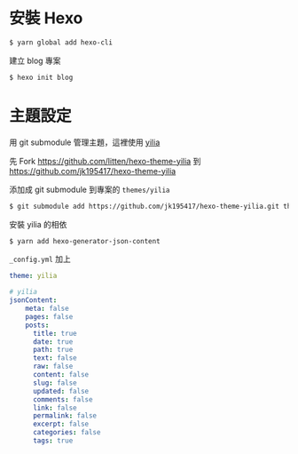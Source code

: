 # 安裝 Hexo

```bash
$ yarn global add hexo-cli
```

建立 blog 專案

```bash
$ hexo init blog
```

# 主題設定

用 git submodule 管理主題，這裡使用 [yilia](https://github.com/litten/hexo-theme-yilia)

先 Fork <https://github.com/litten/hexo-theme-yilia> 到 <https://github.com/jk195417/hexo-theme-yilia>

添加成 git submodule 到專案的 `themes/yilia`

```bash
$ git submodule add https://github.com/jk195417/hexo-theme-yilia.git themes/yilia
```

安裝 yilia 的相依

```bash
$ yarn add hexo-generator-json-content
```

`_config.yml` 加上

```yaml
theme: yilia

# yilia
jsonContent:
    meta: false
    pages: false
    posts:
      title: true
      date: true
      path: true
      text: false
      raw: false
      content: false
      slug: false
      updated: false
      comments: false
      link: false
      permalink: false
      excerpt: false
      categories: false
      tags: true
```
